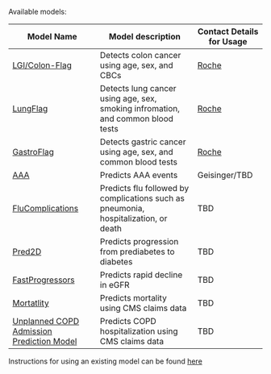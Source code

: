 Available models:

| Model Name |  Model description | Contact Details for Usage |
|------------|--------------------|-----------|
| [LGI/Colon-Flag](ColonFlag.md) | Detects colon cancer using age, sex, and CBCs | [Roche](https://navify.roche.com/marketplace/products/algorithms/navify-algorithms-colonflag-by-medial-earlysign) | 
| [LungFlag](LungFlag.md) | Detects lung cancer using age, sex, smoking infromation, and common blood tests | [Roche](https://navifyportal.roche.com/us/en-us/about) |
| [GastroFlag](GastroFlag.md) | Detects gastric cancer using age, sex, and common blood tests | [Roche](https://navifyportal.roche.com/us/en-us/about) |
| [AAA](AAA.md) | Predicts AAA events | Geisinger/TBD |
| [FluComplications](FluComplications.md) | Predicts flu followed by complications such as pneumonia, hospitalization, or death | TBD |
| [Pred2D](Pred2D.md) | Predicts progression from prediabetes to diabetes | TBD |
| [FastProgressors](FastProgressors.md) | Predicts rapid decline in eGFR	 | TBD |
| [Mortatlity](MortatlityCMS.md) | Predicts mortality using CMS claims data | TBD |
| [Unplanned COPD Admission Prediction Model](COPDCMS.md) | Predicts COPD hospitalization using CMS claims data | TBD |

Instructions for using an existing model can be found [here](Infrastructure%20Home%20Page/AlgoMarkers/Howto%20Use%20AlgoMarker.md#how-to-use-the-deployed-algomarker)
